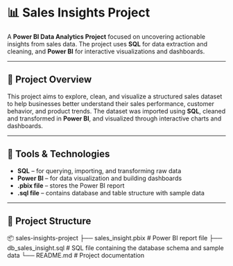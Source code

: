 # 📊 Sales Insights Project

A **Power BI Data Analytics Project** focused on uncovering actionable insights from sales data. The project uses **SQL** for data extraction and cleaning, and **Power BI** for interactive visualizations and dashboards.

---

## 🚀 Project Overview

This project aims to explore, clean, and visualize a structured sales dataset to help businesses better understand their sales performance, customer behavior, and product trends. The dataset was imported using **SQL**, cleaned and transformed in **Power BI**, and visualized through interactive charts and dashboards.

---

## 🔧 Tools & Technologies

- **SQL** – for querying, importing, and transforming raw data
- **Power BI** – for data visualization and building dashboards
- **.pbix file** – stores the Power BI report
- **.sql file** – contains database and table structure with sample data

---

## 📁 Project Structure
 📦 sales-insights-project
├── sales_insight.pbix # Power BI report file
├── db_sales_insight.sql # SQL file containing the database schema and sample data
└── README.md # Project documentation


